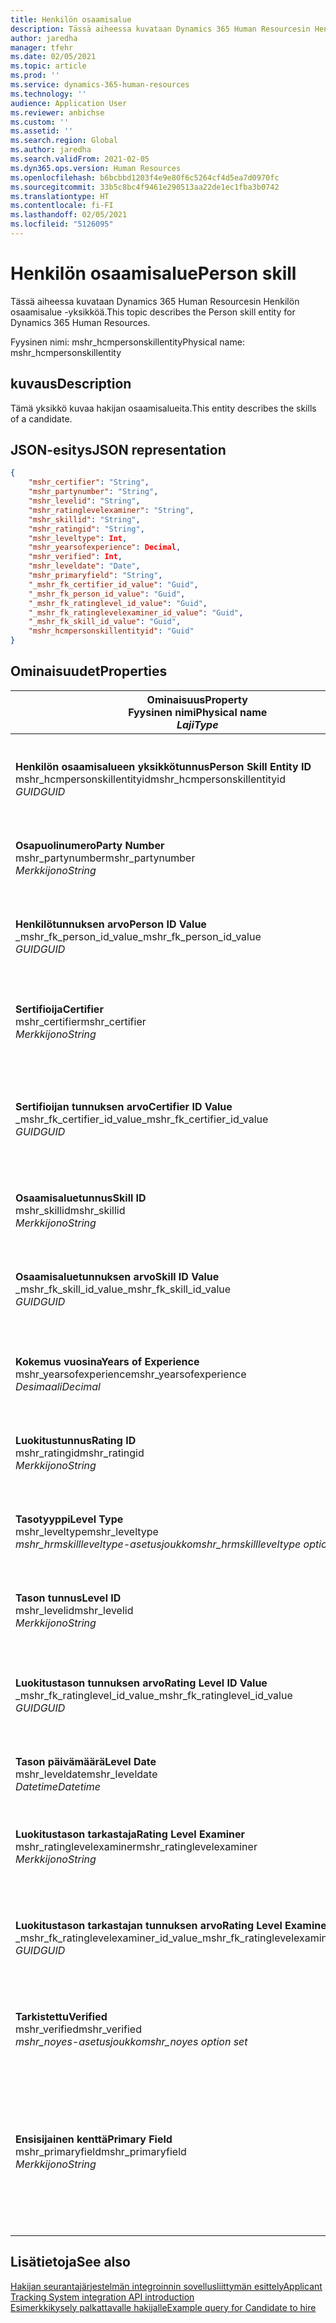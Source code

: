 ```yaml
---
title: Henkilön osaamisalue
description: Tässä aiheessa kuvataan Dynamics 365 Human Resourcesin Henkilön osaamisalue -yksikköä.
author: jaredha
manager: tfehr
ms.date: 02/05/2021
ms.topic: article
ms.prod: ''
ms.service: dynamics-365-human-resources
ms.technology: ''
audience: Application User
ms.reviewer: anbichse
ms.custom: ''
ms.assetid: ''
ms.search.region: Global
ms.author: jaredha
ms.search.validFrom: 2021-02-05
ms.dyn365.ops.version: Human Resources
ms.openlocfilehash: b6bcbbd1203f4e9e80f6c5264cf4d5ea7d0970fc
ms.sourcegitcommit: 33b5c8bc4f9461e290513aa22de1ec1fba3b0742
ms.translationtype: HT
ms.contentlocale: fi-FI
ms.lasthandoff: 02/05/2021
ms.locfileid: "5126095"
---
```

# <a name="person-skill"></a><span data-ttu-id="4ce30-103">Henkilön osaamisalue</span><span class="sxs-lookup"><span data-stu-id="4ce30-103">Person skill</span></span>

<span data-ttu-id="4ce30-104">Tässä aiheessa kuvataan Dynamics 365 Human Resourcesin Henkilön osaamisalue -yksikköä.</span><span class="sxs-lookup"><span data-stu-id="4ce30-104">This topic describes the Person skill entity for Dynamics 365 Human Resources.</span></span>

<span data-ttu-id="4ce30-105">Fyysinen nimi: mshr_hcmpersonskillentity</span><span class="sxs-lookup"><span data-stu-id="4ce30-105">Physical name: mshr_hcmpersonskillentity</span></span>

## <a name="description"></a><span data-ttu-id="4ce30-106">kuvaus</span><span class="sxs-lookup"><span data-stu-id="4ce30-106">Description</span></span>

<span data-ttu-id="4ce30-107">Tämä yksikkö kuvaa hakijan osaamisalueita.</span><span class="sxs-lookup"><span data-stu-id="4ce30-107">This entity describes the skills of a candidate.</span></span>

## <a name="json-representation"></a><span data-ttu-id="4ce30-108">JSON-esitys</span><span class="sxs-lookup"><span data-stu-id="4ce30-108">JSON representation</span></span>

```json
{
    "mshr_certifier": "String",
    "mshr_partynumber": "String",
    "mshr_levelid": "String",
    "mshr_ratinglevelexaminer": "String",
    "mshr_skillid": "String",
    "mshr_ratingid": "String",
    "mshr_leveltype": Int,
    "mshr_yearsofexperience": Decimal,
    "mshr_verified": Int,
    "mshr_leveldate": "Date",
    "mshr_primaryfield": "String",
    "_mshr_fk_certifier_id_value": "Guid",
    "_mshr_fk_person_id_value": "Guid",
    "_mshr_fk_ratinglevel_id_value": "Guid",
    "_mshr_fk_ratinglevelexaminer_id_value": "Guid",
    "_mshr_fk_skill_id_value": "Guid",
    "mshr_hcmpersonskillentityid": "Guid"
}
```

## <a name="properties"></a><span data-ttu-id="4ce30-109">Ominaisuudet</span><span class="sxs-lookup"><span data-stu-id="4ce30-109">Properties</span></span>

| <span data-ttu-id="4ce30-110">Ominaisuus</span><span class="sxs-lookup"><span data-stu-id="4ce30-110">Property</span></span><br><span data-ttu-id="4ce30-111">**Fyysinen nimi**</span><span class="sxs-lookup"><span data-stu-id="4ce30-111">**Physical name**</span></span><br><span data-ttu-id="4ce30-112">**_Laji_**</span><span class="sxs-lookup"><span data-stu-id="4ce30-112">**_Type_**</span></span> | <span data-ttu-id="4ce30-113">Käytä</span><span class="sxs-lookup"><span data-stu-id="4ce30-113">Use</span></span> | <span data-ttu-id="4ce30-114">kuvaus</span><span class="sxs-lookup"><span data-stu-id="4ce30-114">Description</span></span> |
| --- | --- | --- |
| <span data-ttu-id="4ce30-115">**Henkilön osaamisalueen yksikkötunnus**</span><span class="sxs-lookup"><span data-stu-id="4ce30-115">**Person Skill Entity ID**</span></span><br><span data-ttu-id="4ce30-116">mshr_hcmpersonskillentityid</span><span class="sxs-lookup"><span data-stu-id="4ce30-116">mshr_hcmpersonskillentityid</span></span><br><span data-ttu-id="4ce30-117">*GUID*</span><span class="sxs-lookup"><span data-stu-id="4ce30-117">*GUID*</span></span> | <span data-ttu-id="4ce30-118">Vain luku</span><span class="sxs-lookup"><span data-stu-id="4ce30-118">Read-only</span></span><br><span data-ttu-id="4ce30-119">Vaadittu</span><span class="sxs-lookup"><span data-stu-id="4ce30-119">Required</span></span> | <span data-ttu-id="4ce30-120">Järjestelmän luoma yksikkötietueen yksilöivä tunnus.</span><span class="sxs-lookup"><span data-stu-id="4ce30-120">System-generated unique identifier for the entity record.</span></span> |
| <span data-ttu-id="4ce30-121">**Osapuolinumero**</span><span class="sxs-lookup"><span data-stu-id="4ce30-121">**Party Number**</span></span><br><span data-ttu-id="4ce30-122">mshr_partynumber</span><span class="sxs-lookup"><span data-stu-id="4ce30-122">mshr_partynumber</span></span><br><span data-ttu-id="4ce30-123">*Merkkijono*</span><span class="sxs-lookup"><span data-stu-id="4ce30-123">*String*</span></span> | <span data-ttu-id="4ce30-124">Luku/Kirjoitus</span><span class="sxs-lookup"><span data-stu-id="4ce30-124">Read/write</span></span><br><span data-ttu-id="4ce30-125">Vaadittu</span><span class="sxs-lookup"><span data-stu-id="4ce30-125">Required</span></span> |   <span data-ttu-id="4ce30-126">Liittyvän osapuolen (henkilön) tietueen tunnus.</span><span class="sxs-lookup"><span data-stu-id="4ce30-126">The ID of the associated party (person) record.</span></span> |
| <span data-ttu-id="4ce30-127">**Henkilötunnuksen arvo**</span><span class="sxs-lookup"><span data-stu-id="4ce30-127">**Person ID Value**</span></span><br><span data-ttu-id="4ce30-128">_mshr_fk_person_id_value</span><span class="sxs-lookup"><span data-stu-id="4ce30-128">_mshr_fk_person_id_value</span></span><br><span data-ttu-id="4ce30-129">*GUID*</span><span class="sxs-lookup"><span data-stu-id="4ce30-129">*GUID*</span></span> | <span data-ttu-id="4ce30-130">Vain luku</span><span class="sxs-lookup"><span data-stu-id="4ce30-130">Read-only</span></span><br><span data-ttu-id="4ce30-131">Vaadittu</span><span class="sxs-lookup"><span data-stu-id="4ce30-131">Required</span></span><br><span data-ttu-id="4ce30-132">Viiteavain: mshr_dirpersonentity-yksikön mshr_dirpersonentityid</span><span class="sxs-lookup"><span data-stu-id="4ce30-132">Foreign key: mshr_dirpersonentityid of mshr_dirpersonentity</span></span> | <span data-ttu-id="4ce30-133">Järjestelmän luoma osapuolen (henkilön) yksikkötietueen tunnus.</span><span class="sxs-lookup"><span data-stu-id="4ce30-133">The system-generated identifier of the party (person) entity record.</span></span> |
| <span data-ttu-id="4ce30-134">**Sertifioija**</span><span class="sxs-lookup"><span data-stu-id="4ce30-134">**Certifier**</span></span><br><span data-ttu-id="4ce30-135">mshr_certifier</span><span class="sxs-lookup"><span data-stu-id="4ce30-135">mshr_certifier</span></span><br><span data-ttu-id="4ce30-136">*Merkkijono*</span><span class="sxs-lookup"><span data-stu-id="4ce30-136">*String*</span></span> | <span data-ttu-id="4ce30-137">Luku/Kirjoitus</span><span class="sxs-lookup"><span data-stu-id="4ce30-137">Read/write</span></span><br><span data-ttu-id="4ce30-138">Valinnainen</span><span class="sxs-lookup"><span data-stu-id="4ce30-138">Optional</span></span> | <span data-ttu-id="4ce30-139">Osaamisalueen todentaneen työntekijän henkilökuntanumero.</span><span class="sxs-lookup"><span data-stu-id="4ce30-139">The personnel number of the worker who certified this skill.</span></span> |
| <span data-ttu-id="4ce30-140">**Sertifioijan tunnuksen arvo**</span><span class="sxs-lookup"><span data-stu-id="4ce30-140">**Certifier ID Value**</span></span><br><span data-ttu-id="4ce30-141">_mshr_fk_certifier_id_value</span><span class="sxs-lookup"><span data-stu-id="4ce30-141">_mshr_fk_certifier_id_value</span></span><br><span data-ttu-id="4ce30-142">*GUID*</span><span class="sxs-lookup"><span data-stu-id="4ce30-142">*GUID*</span></span> | <span data-ttu-id="4ce30-143">Vain luku</span><span class="sxs-lookup"><span data-stu-id="4ce30-143">Read-only</span></span><br><span data-ttu-id="4ce30-144">Valinnainen</span><span class="sxs-lookup"><span data-stu-id="4ce30-144">Optional</span></span><br><span data-ttu-id="4ce30-145">Viiteavain: mshr_hcmworkerentity-yksikön mshr_hcmworkerentityid</span><span class="sxs-lookup"><span data-stu-id="4ce30-145">Foreign key: mshr_hcmworkerentityid of mshr_hcmworkerentity</span></span> | <span data-ttu-id="4ce30-146">Osaamisalueen todentaneen työntekijän tietueen järjestelmän luoma yksilöivä tunnus.</span><span class="sxs-lookup"><span data-stu-id="4ce30-146">System-generated unique identifier of the worker record for the worker who certified the skill.</span></span> |
| <span data-ttu-id="4ce30-147">**Osaamisaluetunnus**</span><span class="sxs-lookup"><span data-stu-id="4ce30-147">**Skill ID**</span></span><br><span data-ttu-id="4ce30-148">mshr_skillid</span><span class="sxs-lookup"><span data-stu-id="4ce30-148">mshr_skillid</span></span><br><span data-ttu-id="4ce30-149">*Merkkijono*</span><span class="sxs-lookup"><span data-stu-id="4ce30-149">*String*</span></span> | <span data-ttu-id="4ce30-150">Luku/Kirjoitus</span><span class="sxs-lookup"><span data-stu-id="4ce30-150">Read/write</span></span><br><span data-ttu-id="4ce30-151">Vaadittu</span><span class="sxs-lookup"><span data-stu-id="4ce30-151">Required</span></span> | <span data-ttu-id="4ce30-152">Human Resourcesin osaamisalueen tunnus.</span><span class="sxs-lookup"><span data-stu-id="4ce30-152">The identifier of the skill defined in Human Resources.</span></span> |
| <span data-ttu-id="4ce30-153">**Osaamisaluetunnuksen arvo**</span><span class="sxs-lookup"><span data-stu-id="4ce30-153">**Skill ID Value**</span></span><br><span data-ttu-id="4ce30-154">_mshr_fk_skill_id_value</span><span class="sxs-lookup"><span data-stu-id="4ce30-154">_mshr_fk_skill_id_value</span></span><br><span data-ttu-id="4ce30-155">*GUID*</span><span class="sxs-lookup"><span data-stu-id="4ce30-155">*GUID*</span></span> | <span data-ttu-id="4ce30-156">Vain luku</span><span class="sxs-lookup"><span data-stu-id="4ce30-156">Read-only</span></span><br><span data-ttu-id="4ce30-157">Vaadittu</span><span class="sxs-lookup"><span data-stu-id="4ce30-157">Required</span></span><br><span data-ttu-id="4ce30-158">Viiteavain: mshr_hcmskillentity-yksikön mshr_hcmskillentityid</span><span class="sxs-lookup"><span data-stu-id="4ce30-158">Foreign key: mshr_hcmskillentityid of mshr_hcmskillentity</span></span> | <span data-ttu-id="4ce30-159">Järjestelmän luoma valitun osaamisalueen tunnus.</span><span class="sxs-lookup"><span data-stu-id="4ce30-159">The system-generated identifier of the selected skill.</span></span> |
| <span data-ttu-id="4ce30-160">**Kokemus vuosina**</span><span class="sxs-lookup"><span data-stu-id="4ce30-160">**Years of Experience**</span></span><br><span data-ttu-id="4ce30-161">mshr_yearsofexperience</span><span class="sxs-lookup"><span data-stu-id="4ce30-161">mshr_yearsofexperience</span></span><br><span data-ttu-id="4ce30-162">*Desimaali*</span><span class="sxs-lookup"><span data-stu-id="4ce30-162">*Decimal*</span></span> | <span data-ttu-id="4ce30-163">Luku/Kirjoitus</span><span class="sxs-lookup"><span data-stu-id="4ce30-163">Read/write</span></span><br><span data-ttu-id="4ce30-164">Valinnainen</span><span class="sxs-lookup"><span data-stu-id="4ce30-164">Optional</span></span> | <span data-ttu-id="4ce30-165">Hakijan tämän osaamisalueen kokemus vuosina.</span><span class="sxs-lookup"><span data-stu-id="4ce30-165">The years of experience the candidate has in this skill.</span></span> |
| <span data-ttu-id="4ce30-166">**Luokitustunnus**</span><span class="sxs-lookup"><span data-stu-id="4ce30-166">**Rating ID**</span></span><br><span data-ttu-id="4ce30-167">mshr_ratingid</span><span class="sxs-lookup"><span data-stu-id="4ce30-167">mshr_ratingid</span></span><br><span data-ttu-id="4ce30-168">*Merkkijono*</span><span class="sxs-lookup"><span data-stu-id="4ce30-168">*String*</span></span> | <span data-ttu-id="4ce30-169">Luku/Kirjoitus</span><span class="sxs-lookup"><span data-stu-id="4ce30-169">Read/write</span></span><br><span data-ttu-id="4ce30-170">Vaadittu</span><span class="sxs-lookup"><span data-stu-id="4ce30-170">Required</span></span> | <span data-ttu-id="4ce30-171">Arviointiasteikon tyyppi.</span><span class="sxs-lookup"><span data-stu-id="4ce30-171">The rating scale type.</span></span> <span data-ttu-id="4ce30-172">Tälle yksikölle arvo on **Osaamisalueet**.</span><span class="sxs-lookup"><span data-stu-id="4ce30-172">For this entity, the value is **Skills**.</span></span> |
| <span data-ttu-id="4ce30-173">**Tasotyyppi**</span><span class="sxs-lookup"><span data-stu-id="4ce30-173">**Level Type**</span></span><br><span data-ttu-id="4ce30-174">mshr_leveltype</span><span class="sxs-lookup"><span data-stu-id="4ce30-174">mshr_leveltype</span></span><br><span data-ttu-id="4ce30-175">*mshr_hrmskillleveltype-asetusjoukko*</span><span class="sxs-lookup"><span data-stu-id="4ce30-175">*mshr_hrmskillleveltype option set*</span></span> | <span data-ttu-id="4ce30-176">Luku/Kirjoitus</span><span class="sxs-lookup"><span data-stu-id="4ce30-176">Read/write</span></span><br><span data-ttu-id="4ce30-177">Vaadittu</span><span class="sxs-lookup"><span data-stu-id="4ce30-177">Required</span></span> | <span data-ttu-id="4ce30-178">Osaamisaluetasolle määritetty tyyppiluokitus.</span><span class="sxs-lookup"><span data-stu-id="4ce30-178">A type categorization for the level assigned to the skill.</span></span> |
| <span data-ttu-id="4ce30-179">**Tason tunnus**</span><span class="sxs-lookup"><span data-stu-id="4ce30-179">**Level ID**</span></span><br><span data-ttu-id="4ce30-180">mshr_levelid</span><span class="sxs-lookup"><span data-stu-id="4ce30-180">mshr_levelid</span></span><br><span data-ttu-id="4ce30-181">*Merkkijono*</span><span class="sxs-lookup"><span data-stu-id="4ce30-181">*String*</span></span> | <span data-ttu-id="4ce30-182">Luku/Kirjoitus</span><span class="sxs-lookup"><span data-stu-id="4ce30-182">Read/write</span></span><br><span data-ttu-id="4ce30-183">Vaadittu</span><span class="sxs-lookup"><span data-stu-id="4ce30-183">Required</span></span> | <span data-ttu-id="4ce30-184">Sen luokitustason tunnus, jolla hakijalla on tämä osaamisalue.</span><span class="sxs-lookup"><span data-stu-id="4ce30-184">The ID of the Rating Level the candidate has for this skill.</span></span> |
| <span data-ttu-id="4ce30-185">**Luokitustason tunnuksen arvo**</span><span class="sxs-lookup"><span data-stu-id="4ce30-185">**Rating Level ID Value**</span></span><br><span data-ttu-id="4ce30-186">_mshr_fk_ratinglevel_id_value</span><span class="sxs-lookup"><span data-stu-id="4ce30-186">_mshr_fk_ratinglevel_id_value</span></span><br><span data-ttu-id="4ce30-187">*GUID*</span><span class="sxs-lookup"><span data-stu-id="4ce30-187">*GUID*</span></span> | <span data-ttu-id="4ce30-188">Vain luku</span><span class="sxs-lookup"><span data-stu-id="4ce30-188">Read-only</span></span><br><span data-ttu-id="4ce30-189">Vaadittu</span><span class="sxs-lookup"><span data-stu-id="4ce30-189">Required</span></span><br><span data-ttu-id="4ce30-190">Viiteavain: mshr_hcmratinglevelentity-yksikön mshr_hcmratinglevelentityid</span><span class="sxs-lookup"><span data-stu-id="4ce30-190">Foreign key: mshr_hcmratinglevelentityid of mshr_hcmratinglevelentity</span></span> | <span data-ttu-id="4ce30-191">Järjestelmän luoma luokitustason tunnus.</span><span class="sxs-lookup"><span data-stu-id="4ce30-191">The system-generated identifier of the rating level.</span></span> |
| <span data-ttu-id="4ce30-192">**Tason päivämäärä**</span><span class="sxs-lookup"><span data-stu-id="4ce30-192">**Level Date**</span></span><br><span data-ttu-id="4ce30-193">mshr_leveldate</span><span class="sxs-lookup"><span data-stu-id="4ce30-193">mshr_leveldate</span></span><br><span data-ttu-id="4ce30-194">*Datetime*</span><span class="sxs-lookup"><span data-stu-id="4ce30-194">*Datetime*</span></span> | <span data-ttu-id="4ce30-195">Luku/Kirjoitus</span><span class="sxs-lookup"><span data-stu-id="4ce30-195">Read/write</span></span><br><span data-ttu-id="4ce30-196">Vaadittu</span><span class="sxs-lookup"><span data-stu-id="4ce30-196">Required</span></span> | <span data-ttu-id="4ce30-197">Päivämäärä, jolloin hakijan osaamisalue on luokiteltu.</span><span class="sxs-lookup"><span data-stu-id="4ce30-197">The date at which the candidate was rated in the skill.</span></span> |
| <span data-ttu-id="4ce30-198">**Luokitustason tarkastaja**</span><span class="sxs-lookup"><span data-stu-id="4ce30-198">**Rating Level Examiner**</span></span><br><span data-ttu-id="4ce30-199">mshr_ratinglevelexaminer</span><span class="sxs-lookup"><span data-stu-id="4ce30-199">mshr_ratinglevelexaminer</span></span><br><span data-ttu-id="4ce30-200">*Merkkijono*</span><span class="sxs-lookup"><span data-stu-id="4ce30-200">*String*</span></span> | <span data-ttu-id="4ce30-201">Luku/Kirjoitus</span><span class="sxs-lookup"><span data-stu-id="4ce30-201">Read/write</span></span><br><span data-ttu-id="4ce30-202">Valinnainen</span><span class="sxs-lookup"><span data-stu-id="4ce30-202">Optional</span></span> | <span data-ttu-id="4ce30-203">Ehdokkaan luokitelleen työntekijän henkilökuntanumero.</span><span class="sxs-lookup"><span data-stu-id="4ce30-203">The personnel number of the worker who rated the candidate.</span></span> |
| <span data-ttu-id="4ce30-204">**Luokitustason tarkastajan tunnuksen arvo**</span><span class="sxs-lookup"><span data-stu-id="4ce30-204">**Rating Level Examiner ID Value**</span></span><br><span data-ttu-id="4ce30-205">_mshr_fk_ratinglevelexaminer_id_value</span><span class="sxs-lookup"><span data-stu-id="4ce30-205">_mshr_fk_ratinglevelexaminer_id_value</span></span><br><span data-ttu-id="4ce30-206">*GUID*</span><span class="sxs-lookup"><span data-stu-id="4ce30-206">*GUID*</span></span> | <span data-ttu-id="4ce30-207">Vain luku</span><span class="sxs-lookup"><span data-stu-id="4ce30-207">Read-only</span></span><br><span data-ttu-id="4ce30-208">Valinnainen</span><span class="sxs-lookup"><span data-stu-id="4ce30-208">Optional</span></span><br><span data-ttu-id="4ce30-209">Viiteavain: mshr_hcmworkerentity-yksikön mshr_hcmworkerentityid</span><span class="sxs-lookup"><span data-stu-id="4ce30-209">Foreign key: mshr_hcmworkerentityid of mshr_hcmworkerentity</span></span> | <span data-ttu-id="4ce30-210">Järjestelmän luoma sen työntekijän tunnus, joka tarkasti hakijan osaamistason.</span><span class="sxs-lookup"><span data-stu-id="4ce30-210">The system-generated identifier of the worker who examined the candidate’s skill level.</span></span> |
| <span data-ttu-id="4ce30-211">**Tarkistettu**</span><span class="sxs-lookup"><span data-stu-id="4ce30-211">**Verified**</span></span><br><span data-ttu-id="4ce30-212">mshr_verified</span><span class="sxs-lookup"><span data-stu-id="4ce30-212">mshr_verified</span></span><br><span data-ttu-id="4ce30-213">*mshr_noyes-asetusjoukko*</span><span class="sxs-lookup"><span data-stu-id="4ce30-213">*mshr_noyes option set*</span></span> | <span data-ttu-id="4ce30-214">Luku/Kirjoitus</span><span class="sxs-lookup"><span data-stu-id="4ce30-214">Read/write</span></span><br><span data-ttu-id="4ce30-215">Vaadittu</span><span class="sxs-lookup"><span data-stu-id="4ce30-215">Required</span></span> | <span data-ttu-id="4ce30-216">Ilmaisee, onko arvioitu osaamisaluetaso varmennettu.</span><span class="sxs-lookup"><span data-stu-id="4ce30-216">Indicates whether the assessed skill level has been verified.</span></span> |
| <span data-ttu-id="4ce30-217">**Ensisijainen kenttä**</span><span class="sxs-lookup"><span data-stu-id="4ce30-217">**Primary Field**</span></span><br><span data-ttu-id="4ce30-218">mshr_primaryfield</span><span class="sxs-lookup"><span data-stu-id="4ce30-218">mshr_primaryfield</span></span><br><span data-ttu-id="4ce30-219">*Merkkijono*</span><span class="sxs-lookup"><span data-stu-id="4ce30-219">*String*</span></span> | <span data-ttu-id="4ce30-220">Vain luku</span><span class="sxs-lookup"><span data-stu-id="4ce30-220">Read-only</span></span><br><span data-ttu-id="4ce30-221">Vaadittu</span><span class="sxs-lookup"><span data-stu-id="4ce30-221">Required</span></span> | <span data-ttu-id="4ce30-222">Kenttä, jota käytetään yksikkötietueen tunnuksena.</span><span class="sxs-lookup"><span data-stu-id="4ce30-222">Field to be used as an identifier of the entity record.</span></span> <span data-ttu-id="4ce30-223">Osapuolen numeron, tason tyypin, osaamisaluetunnuksen ja tason päivämäärän yhdistelmä.</span><span class="sxs-lookup"><span data-stu-id="4ce30-223">Combination of party number, level type, skill ID, and level date.</span></span> |

## <a name="see-also"></a><span data-ttu-id="4ce30-224">Lisätietoja</span><span class="sxs-lookup"><span data-stu-id="4ce30-224">See also</span></span>

[<span data-ttu-id="4ce30-225">Hakijan seurantajärjestelmän integroinnin sovellusliittymän esittely</span><span class="sxs-lookup"><span data-stu-id="4ce30-225">Applicant Tracking System integration API introduction</span></span>](hr-admin-integration-ats-api-introduction.md)<br>
[<span data-ttu-id="4ce30-226">Esimerkkikysely palkattavalle hakijalle</span><span class="sxs-lookup"><span data-stu-id="4ce30-226">Example query for Candidate to hire</span></span>](hr-admin-integration-ats-api-candidate-to-hire-example-query.md)

